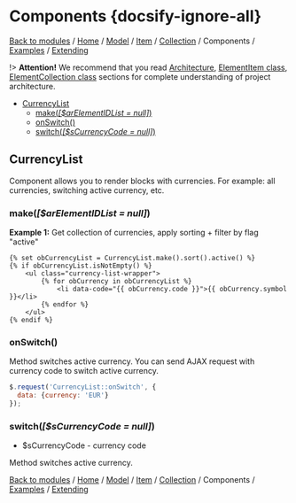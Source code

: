 # Components {docsify-ignore-all}

[Back to modules](modules/home.md)
/ [Home](modules/currency/home.md)
/ [Model](modules/currency/model/model.md)
/ [Item](modules/currency/item/item.md)
/ [Collection](modules/currency/collection/collection.md)
/ Components
/ [Examples](modules/currency/examples/examples.md)
/ [Extending](modules/currency/extending/extending.md)

!> **Attention!**  We recommend that you read [Architecture](home.md#architecture), [ElementItem class](item-class/item-class.md),
[ElementCollection class](collection-class/collection-class.md) sections for complete understanding of  project architecture.

* [CurrencyList](#currencylist)
  * [make(_[$arElementIDList = null]_)](#makearelementidlist-null)
  * [onSwitch()](#onswitch)
  * [switch(_[$sCurrencyCode = null]_)](#switchscurrencycode-null)

## CurrencyList

Component allows you to render blocks with currencies. For example: all currencies,
switching active currency, etc.

### make(_[$arElementIDList = null]_)

**Example 1:** Get collection of currencies, apply sorting + filter by flag "active"
```twig
{% set obCurrencyList = CurrencyList.make().sort().active() %}
{% if obCurrencyList.isNotEmpty() %}
    <ul class="currency-list-wrapper">
        {% for obCurrency in obCurrencyList %}
            <li data-code="{{ obCurrency.code }}">{{ obCurrency.symbol }}</li>
        {% endfor %}
    </ul>
{% endif %}
```

### onSwitch()

Method switches active currency.
You can send AJAX request with currency code to switch active currency. 
```javascript
$.request('CurrencyList::onSwitch', {
  data: {currency: 'EUR'}
});
```

### switch(_[$sCurrencyCode = null]_)
  * $sCurrencyCode - currency code
  
Method switches active currency.

[Back to modules](modules/home.md)
/ [Home](modules/currency/home.md)
/ [Model](modules/currency/model/model.md)
/ [Item](modules/currency/item/item.md)
/ [Collection](modules/currency/collection/collection.md)
/ Components
/ [Examples](modules/currency/examples/examples.md)
/ [Extending](modules/currency/extending/extending.md)